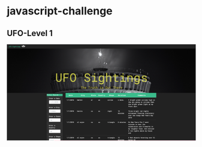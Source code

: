 # javascript-challenge

## UFO-Level 1

![alt text](https://github.com/akikp/javascript-challenge/blob/main/UFO-level-1/HW-screenshot01.png)
